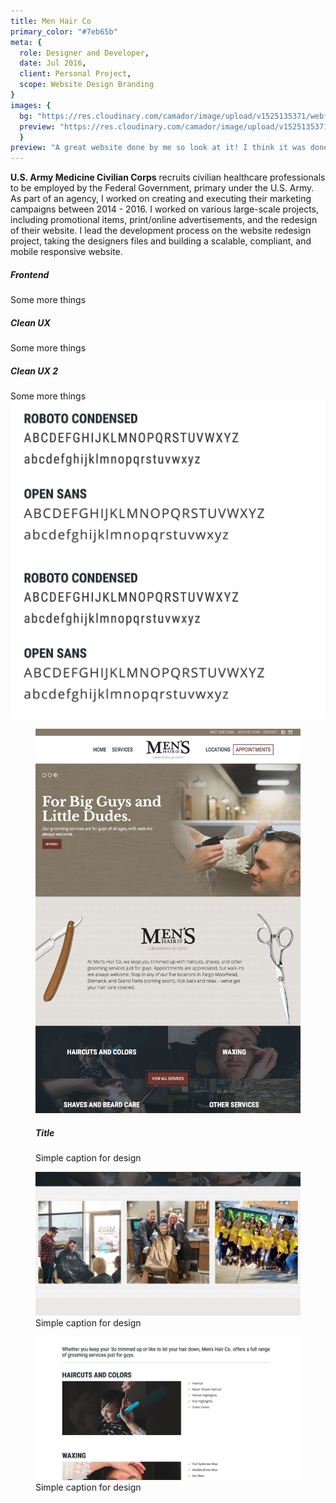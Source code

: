 ```yaml
---
title: Men Hair Co
primary_color: "#7eb65b"
meta: {
  role: Designer and Developer,
  date: Jul 2016,
  client: Personal Project,
  scope: Website Design Branding
}
images: {
  bg: "https://res.cloudinary.com/camador/image/upload/v1525135371/webfolio/plnr.jpg",
  preview: "https://res.cloudinary.com/camador/image/upload/v1525135371/webfolio/plnr-001.jpg"
  }
preview: "A great website done by me so look at it! I think it was done very well, you know?"
---
```


<work-background>

  <strong>U.S. Army Medicine Civilian Corps</strong> recruits civilian healthcare professionals to be employed by the Federal Government, primary under the U.S. Army. As part of an agency, I worked on creating and executing their marketing campaigns between 2014 - 2016. I worked on various large-scale projects, including promotional items, print/online advertisements, and the redesign of their website. I lead the development process on the website redesign project, taking the designers files and building a scalable, compliant, and mobile responsive website.

  <div>
    <h5>Frontend</h5>
    Some more things
  </div>

  <div>
    <h5>Clean UX</h5>
    Some more things
  </div>

  <div>
    <h5>Clean UX 2</h5>
    Some more things
  </div>

</work-background>

<work-styleguide>

  <div type="typefaces">
    <img src="./images/typefaces.jpg" />
  </div>

  <div type="colors">
    <div data-color="#7eb65b"></div>
    <div data-color="#7eb65b"></div>
    <div data-color="#7eb65b"></div>
    <div data-color="#7eb65b"></div>
  </div>

  <div type="elements">
    <img src="./images/typefaces.jpg" />
  </div>

</work-styleguide>

<work-design color="#1D2931">
  <figure type="single">
    <img src="./images/menhairco-001.jpg"/>
    <figcaption>
      <h5>Title</h5>
      Simple caption for design
    </figcaption>
  </figure>
  <figure type="col">
    <img src="./images/menhairco-003.jpg"/>
    <figcaption>
      Simple caption for design
    </figcaption>
  </figure>
  <figure type="col">
    <img src="./images/menhairco-004.jpg"/>
    <figcaption>
      Simple caption for design
    </figcaption>
  </figure>
</work-design>
